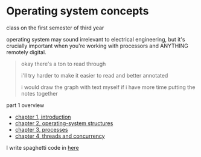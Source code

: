 # Operating system concepts

class on the first semester of third year

operating system may sound irrelevant to electrical engineering, but it's crucially important when you're working with processors and ANYTHING remotely digital.

> okay there's a ton to read through
>
> i'll try harder to make it easier to read and better annotated
>
> i would draw the graph with text myself if i have more time putting the notes together

part 1 overview
- [chapter 1, introduction](01-introduction.md)
- [chapter 2, operating-system structures](02-operating-system-structures.md)
- [chapter 3, processes](03-processes.md)
- [chapter 4, threads and concurrency](04-threads-and-concurrency.md)

I write spaghetti code in [here](code/)